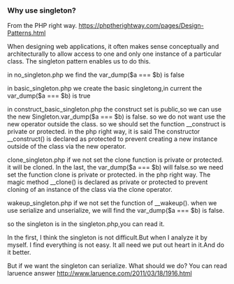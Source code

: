 ### Why use singleton?

From the PHP right way.  https://phptherightway.com/pages/Design-Patterns.html 

When designing web applications, it often makes sense conceptually and architecturally to allow access
to one and only one instance of a particular class. The singleton pattern enables us to do this.

in no_singleton.php  we find the var_dump($a === $b) is false
	
in basic_singleton.php we create the basic singletong,in current the var_dump($a === $b) is true
	
in construct_basic_singleton.php the construct set is public,so we can use the new Singleton.var_dump($a === $b) is false. so we do not want use the new operator outside the class.
so we should set the function __construct is private or protected.
in the php right way, it is said 
The constructor __construct() is declared as protected to prevent creating a new instance outside of the class via the new operator.
	
clone_singleton.php  if we not set the clone function is private or protected. it will be cloned. In the last, the var_dump($a === $b) will false.so we need set the function clone is private or protected.
in the php right way. The magic method __clone() is declared as private or protected to prevent cloning of an instance of the class via the clone operator.
	
wakeup_singleton.php if we not set the function of __wakeup(). when we use serialize and unserialize, we will find the var_dump($a === $b) is false.
	
so the singleton is in the singleton.php,you can read it.
	
In the first, I think the singleton is not difficult.But when I analyze it by myself. I find everything is not easy. It all need we put out heart in it.And do it better.
	
But if we want the singleton can serialize. What should we do?
You can read laruence answer http://www.laruence.com/2011/03/18/1916.html
